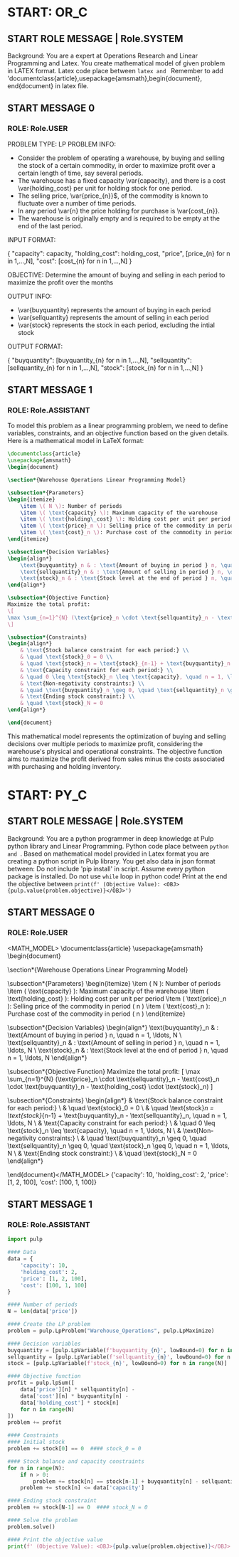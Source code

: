 # START: OR_C 
## START ROLE MESSAGE | Role.SYSTEM 
Background: You are a expert at Operations Research and Linear Programming and Latex. You create mathematical model of given problem in LATEX format. Latex code place between ```latex and ``` Remember to add 'documentclass{article},usepackage{amsmath},begin{document}, end{document} in latex file. 
## START MESSAGE 0 
### ROLE: Role.USER
<DESCRIPTION>
PROBLEM TYPE: LP
PROBLEM INFO:

- Consider the problem of operating a warehouse, by buying and selling the stock of a certain commodity, in order to maximize profit over a certain length of time, say several periods.
- The warehouse has a fixed capacity \var{capacity}, and there is a cost \var{holding_cost} per unit for holding stock for one period.
- The selling price, \var{price_{n}}$, of the commodity is known to fluctuate over a number of time periods. 
- In any period \var{n} the price holding for purchase is \var{cost_{n}}.
- The warehouse is originally empty and is required to be empty at the end of the last period.

INPUT FORMAT:

{
	"capacity": capacity,
	"holding_cost": holding_cost,
	"price", [price_{n} for n in 1,...,N],
	"cost": [cost_{n} for n in 1,...,N]
}


OBJECTIVE: Determine the amount of buying and selling in each period to maximize the profit over the months

OUTPUT INFO:

- \var{buyquantity} represents the amount of buying in each period
- \var{sellquantity} represents the amount of selling in each period
- \var{stock} represents the stock in each period, excluding the intial stock

OUTPUT FORMAT:

{
	"buyquantity": [buyquantity_{n} for n in 1,...,N],
	"sellquantity": [sellquantity_{n} for n in 1,...,N],
	"stock": [stock_{n} for n in 1,...,N]
}
</DESCRIPTION>


## START MESSAGE 1 
### ROLE: Role.ASSISTANT
To model this problem as a linear programming problem, we need to define variables, constraints, and an objective function based on the given details. Here is a mathematical model in LaTeX format:

```latex
\documentclass{article}
\usepackage{amsmath}
\begin{document}

\section*{Warehouse Operations Linear Programming Model}

\subsection*{Parameters}
\begin{itemize}
    \item \( N \): Number of periods
    \item \( \text{capacity} \): Maximum capacity of the warehouse
    \item \( \text{holding\_cost} \): Holding cost per unit per period
    \item \( \text{price}_n \): Selling price of the commodity in period \( n \)
    \item \( \text{cost}_n \): Purchase cost of the commodity in period \( n \)
\end{itemize}

\subsection*{Decision Variables}
\begin{align*}
    \text{buyquantity}_n & : \text{Amount of buying in period } n, \quad n = 1, \ldots, N \\
    \text{sellquantity}_n & : \text{Amount of selling in period } n, \quad n = 1, \ldots, N \\
    \text{stock}_n & : \text{Stock level at the end of period } n, \quad n = 1, \ldots, N
\end{align*}

\subsection*{Objective Function}
Maximize the total profit:
\[
\max \sum_{n=1}^{N} (\text{price}_n \cdot \text{sellquantity}_n - \text{cost}_n \cdot \text{buyquantity}_n - \text{holding\_cost} \cdot \text{stock}_n)
\]

\subsection*{Constraints}
\begin{align*}
    & \text{Stock balance constraint for each period:} \\
    & \quad \text{stock}_0 = 0 \\
    & \quad \text{stock}_n = \text{stock}_{n-1} + \text{buyquantity}_n - \text{sellquantity}_n, \quad n = 1, \ldots, N \\
    & \text{Capacity constraint for each period:} \\
    & \quad 0 \leq \text{stock}_n \leq \text{capacity}, \quad n = 1, \ldots, N \\
    & \text{Non-negativity constraints:} \\
    & \quad \text{buyquantity}_n \geq 0, \quad \text{sellquantity}_n \geq 0, \quad \text{stock}_n \geq 0, \quad n = 1, \ldots, N \\
    & \text{Ending stock constraint:} \\
    & \quad \text{stock}_N = 0
\end{align*}

\end{document}
```

This mathematical model represents the optimization of buying and selling decisions over multiple periods to maximize profit, considering the warehouse's physical and operational constraints. The objective function aims to maximize the profit derived from sales minus the costs associated with purchasing and holding inventory.

# START: PY_C 
## START ROLE MESSAGE | Role.SYSTEM 
Background: You are a python programmer in deep knowledge at Pulp python library and Linear Programming. Python code place between ```python and ```. Based on mathematical model provided in Latex format you are creating a python script in Pulp library. You get also data in json format between: <DATA></DATA> Do not include 'pip install' in script. Assume every python package is installed. Do not use `while` loop in python code! Print at the end the objective between <OBJ></OBJ> `print(f' (Objective Value): <OBJ>{pulp.value(problem.objective)}</OBJ>')` 
## START MESSAGE 0 
### ROLE: Role.USER
<MATH_MODEL>
\documentclass{article}
\usepackage{amsmath}
\begin{document}

\section*{Warehouse Operations Linear Programming Model}

\subsection*{Parameters}
\begin{itemize}
    \item \( N \): Number of periods
    \item \( \text{capacity} \): Maximum capacity of the warehouse
    \item \( \text{holding\_cost} \): Holding cost per unit per period
    \item \( \text{price}_n \): Selling price of the commodity in period \( n \)
    \item \( \text{cost}_n \): Purchase cost of the commodity in period \( n \)
\end{itemize}

\subsection*{Decision Variables}
\begin{align*}
    \text{buyquantity}_n & : \text{Amount of buying in period } n, \quad n = 1, \ldots, N \\
    \text{sellquantity}_n & : \text{Amount of selling in period } n, \quad n = 1, \ldots, N \\
    \text{stock}_n & : \text{Stock level at the end of period } n, \quad n = 1, \ldots, N
\end{align*}

\subsection*{Objective Function}
Maximize the total profit:
\[
\max \sum_{n=1}^{N} (\text{price}_n \cdot \text{sellquantity}_n - \text{cost}_n \cdot \text{buyquantity}_n - \text{holding\_cost} \cdot \text{stock}_n)
\]

\subsection*{Constraints}
\begin{align*}
    & \text{Stock balance constraint for each period:} \\
    & \quad \text{stock}_0 = 0 \\
    & \quad \text{stock}_n = \text{stock}_{n-1} + \text{buyquantity}_n - \text{sellquantity}_n, \quad n = 1, \ldots, N \\
    & \text{Capacity constraint for each period:} \\
    & \quad 0 \leq \text{stock}_n \leq \text{capacity}, \quad n = 1, \ldots, N \\
    & \text{Non-negativity constraints:} \\
    & \quad \text{buyquantity}_n \geq 0, \quad \text{sellquantity}_n \geq 0, \quad \text{stock}_n \geq 0, \quad n = 1, \ldots, N \\
    & \text{Ending stock constraint:} \\
    & \quad \text{stock}_N = 0
\end{align*}

\end{document}</MATH_MODEL>
<DATA>
{'capacity': 10, 'holding_cost': 2, 'price': [1, 2, 100], 'cost': [100, 1, 100]}</DATA>


## START MESSAGE 1 
### ROLE: Role.ASSISTANT
```python
import pulp

#### Data
data = {
    'capacity': 10,
    'holding_cost': 2,
    'price': [1, 2, 100],
    'cost': [100, 1, 100]
}

#### Number of periods
N = len(data['price'])

#### Create the LP problem
problem = pulp.LpProblem("Warehouse_Operations", pulp.LpMaximize)

#### Decision variables
buyquantity = [pulp.LpVariable(f'buyquantity_{n}', lowBound=0) for n in range(N)]
sellquantity = [pulp.LpVariable(f'sellquantity_{n}', lowBound=0) for n in range(N)]
stock = [pulp.LpVariable(f'stock_{n}', lowBound=0) for n in range(N)]

#### Objective function
profit = pulp.lpSum([
    data['price'][n] * sellquantity[n] - 
    data['cost'][n] * buyquantity[n] - 
    data['holding_cost'] * stock[n] 
    for n in range(N)
])
problem += profit

#### Constraints
#### Initial stock
problem += stock[0] == 0  #### stock_0 = 0

#### Stock balance and capacity constraints
for n in range(N):
    if n > 0:
        problem += stock[n] == stock[n-1] + buyquantity[n] - sellquantity[n]
    problem += stock[n] <= data['capacity']

#### Ending stock constraint
problem += stock[N-1] == 0  #### stock_N = 0

#### Solve the problem
problem.solve()

#### Print the objective value
print(f' (Objective Value): <OBJ>{pulp.value(problem.objective)}</OBJ>')
```


